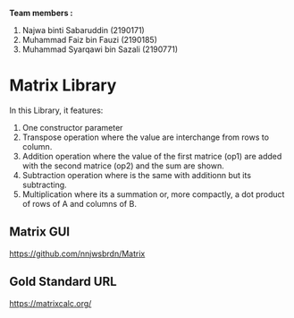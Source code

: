 __Team members :__

1) Najwa binti Sabaruddin (2190171)
2) Muhammad Faiz bin Fauzi (2190185)
3) Muhammad Syarqawi bin Sazali (2190771)

# Matrix Library
In this Library, it features:

1. One constructor parameter
2. Transpose operation where the value are interchange from rows to column.
3. Addition operation where the value of the first matrice (op1) are added with the second matrice (op2) and the sum are shown.
4. Subtraction operation where is the same with additionn but its subtracting.
5. Multiplication where its a summation or, more compactly, a dot product of rows of A and columns of B.


## Matrix GUI
https://github.com/nnjwsbrdn/Matrix

## Gold Standard URL
https://matrixcalc.org/



